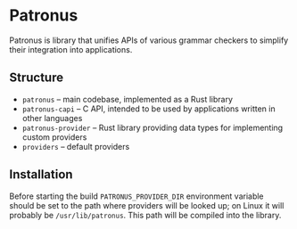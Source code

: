# Patronus
Patronus is library that unifies APIs of various grammar checkers to simplify their integration into applications.

## Structure
* `patronus` – main codebase, implemented as a Rust library
* `patronus-capi` – C API, intended to be used by applications written in other languages
* `patronus-provider` – Rust library providing data types for implementing custom providers
* `providers` – default providers

## Installation
Before starting the build `PATRONUS_PROVIDER_DIR` environment variable should be set to the path where providers will be looked up; on Linux it will probably be `/usr/lib/patronus`. This path will be compiled into the library.
